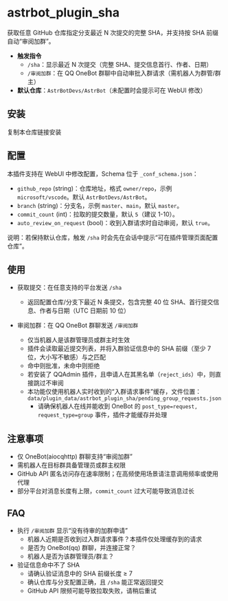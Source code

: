 # astrbot_plugin_sha

获取任意 GitHub 仓库指定分支最近 N 次提交的完整 SHA，并支持按 SHA 前缀自动“审阅加群”。

- **触发指令**
  - `/sha`：显示最近 N 次提交（完整 SHA、提交信息首行、作者、日期）
  - `/审阅加群`：在 QQ OneBot 群聊中自动审批入群请求（需机器人为群管/群主）
- **默认仓库**：`AstrBotDevs/AstrBot`（未配置时会提示可在 WebUI 修改）

## 安装

复制本仓库链接安装

## 配置
本插件支持在 WebUI 中修改配置，Schema 位于 `_conf_schema.json`：

- `github_repo` (string)：仓库地址，格式 `owner/repo`，示例 `microsoft/vscode`。默认 `AstrBotDevs/AstrBot`。
- `branch` (string)：分支名，示例 `master`、`main`，默认 `master`。
- `commit_count` (int)：拉取的提交数量，默认 `5`（建议 1-10）。
- `auto_review_on_request` (bool)：收到入群请求时自动审阅，默认 `true`。

说明：若保持默认仓库，触发 `/sha` 时会先在会话中提示“可在插件管理页面配置仓库”。

## 使用

- 获取提交：在任意支持的平台发送 `/sha`
  - 返回配置仓库/分支下最近 N 条提交，包含完整 40 位 SHA、首行提交信息、作者与日期（UTC 日期前 10 位）

- 审阅加群：在 QQ OneBot 群聊发送 `/审阅加群`
  - 仅当机器人是该群管理员或群主时生效
  - 插件会读取最近提交列表，并将入群验证信息中的 SHA 前缀（至少 7 位，大小写不敏感）与之匹配
  - 命中则批准，未命中则拒绝
  - 若安装了 QQAdmin 插件，且申请人在其黑名单（`reject_ids`）中，则直接跳过不审阅
  - 本功能仅使用机器人实时收到的“入群请求事件”缓存，文件位置：`data/plugin_data/astrbot_plugin_sha/pending_group_requests.json`
    - 请确保机器人在线并能收到 OneBot 的 `post_type=request, request_type=group` 事件，插件才能缓存并处理

## 注意事项

- 仅 OneBot(aiocqhttp) 群聊支持“审阅加群”
- 需机器人在目标群具备管理员或群主权限
- GitHub API 匿名访问存在速率限制；在高频使用场景请注意调用频率或使用代理
- 部分平台对消息长度有上限，`commit_count` 过大可能导致消息过长

## FAQ

- 执行 `/审阅加群` 显示“没有待审的加群申请”
  - 机器人近期是否收到过入群请求事件？本插件仅处理缓存到的请求
  - 是否为 OneBot(qq) 群聊，并连接正常？
  - 机器人是否为该群管理员/群主？
- 验证信息命中不了 SHA
  - 请确认验证消息中的 SHA 前缀长度 ≥ 7
  - 确认仓库与分支配置正确，且 `/sha` 能正常返回提交
  - GitHub API 限频可能导致拉取失败，请稍后重试
